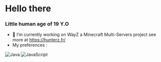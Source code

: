 # Hello there

### Little human age of 19 Y.O
- 🔭 I’m currently working on WayZ a Minecraft Multi-Servers project see more at https://hunterz.fr/
- My preferences :

![Java](https://img.shields.io/badge/java-%23ED8B00.svg?style=for-the-badge&logo=openjdk&logoColor=white)
![JavaScript](https://img.shields.io/badge/javascript-%23323330.svg?style=for-the-badge&logo=javascript&logoColor=%23F7DF1E) 
